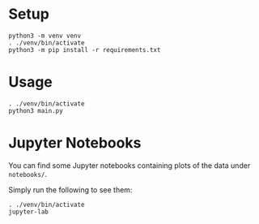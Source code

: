 # Setup

```shell
python3 -m venv venv
. ./venv/bin/activate
python3 -m pip install -r requirements.txt
```

# Usage

```shell
. ./venv/bin/activate
python3 main.py
```

# Jupyter Notebooks

You can find some Jupyter notebooks containing plots of the data under `notebooks/`.

Simply run the following to see them:

```shell
. ./venv/bin/activate
jupyter-lab
```